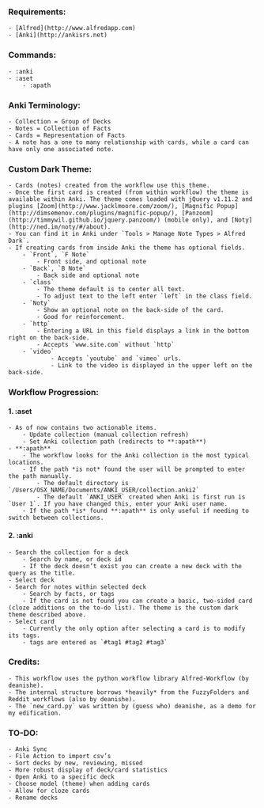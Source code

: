 ### Requirements:

    - [Alfred](http://www.alfredapp.com)
    - [Anki](http://ankisrs.net)

### Commands:

    - :anki
    - :aset
        - :apath

### Anki Terminology:

    - Collection = Group of Decks
    - Notes = Collection of Facts
    - Cards = Representation of Facts
    - A note has a one to many relationship with cards, while a card can have only one associated note.

### Custom Dark Theme:

    - Cards (notes) created from the workflow use this theme.
    - Once the first card is created (from within workflow) the theme is available within Anki. The theme comes loaded with jQuery v1.11.2 and plugins [Zoom](http://www.jacklmoore.com/zoom/), [Magnific Popup](http://dimsemenov.com/plugins/magnific-popup/), [Panzoom](http://timmywil.github.io/jquery.panzoom/) (mobile only), and [Noty](http://ned.im/noty/#/about).
    - You can find it in Anki under `Tools > Manage Note Types > Alfred Dark`.
    - If creating cards from inside Anki the theme has optional fields.
        - `Front`, `F Note`
            - Front side, and optional note
        - `Back`, `B Note`
            - Back side and optional note
        - `class`
            - The theme default is to center all text.
            - To adjust text to the left enter `left` in the class field.
        - `Noty`
            - Show an optional note on the back-side of the card.
            - Good for reinforcement.
        - `http`
            - Entering a URL in this field displays a link in the bottom right on the back-side.
            - Accepts `www.site.com` without `http`
        - `video`
                - Accepts `youtube` and `vimeo` urls.
                - Link to the video is displayed in the upper left on the back-side.

### Workflow Progression:

#### 1. **:aset**

    - As of now contains two actionable items.
        - Update collection (manual collection refresh)
        - Set Anki collection path (redirects to **:apath**)
    - **:apath**
        - The workflow looks for the Anki collection in the most typical locations.  
        - If the path *is not* found the user will be prompted to enter the path manually. 
            - The default directory is `/Users/OSX_NAME/Documents/ANKI_USER/collection.anki2`
            - The default `ANKI_USER` created when Anki is first run is `User 1`. If you have changed this, enter your Anki user name.
        - If the path *is* found **:apath** is only useful if needing to switch between collections.

#### 2. **:anki**

    - Search the collection for a deck
        - Search by name, or deck id
        - If the deck doesn’t exist you can create a new deck with the query as the title.
    - Select deck
    - Search for notes within selected deck
        - Search by facts, or tags
        - If the card is not found you can create a basic, two-sided card (cloze additions on the to-do list). The theme is the custom dark theme described above.
    - Select card
        - Currently the only option after selecting a card is to modify its tags.
        - tags are entered as `#tag1 #tag2 #tag3`

### Credits:

    - This workflow uses the python workflow library Alfred-Workflow (by deanishe).
    - The internal structure borrows *heavily* from the FuzzyFolders and Reddit workflows (also by deanishe).
    - The `new_card.py` was written by (guess who) deanishe, as a demo for my edification.

### TO-DO:

    - Anki Sync
    - File Action to import csv’s
    - Sort decks by new, reviewing, missed
    - More robust display of deck/card statistics
    - Open Anki to a specific deck
    - Choose model (theme) when adding cards
    - Allow for cloze cards
    - Rename decks
